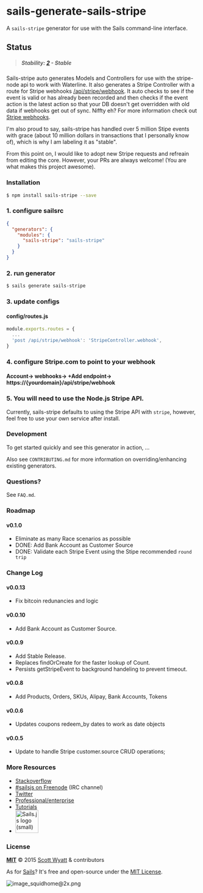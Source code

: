# sails-generate-sails-stripe

A `sails-stripe` generator for use with the Sails command-line interface.

## Status

> ##### Stability: [2](http://nodejs.org/api/documentation.html#documentation_stability_index) - Stable

Sails-stripe auto generates Models and Controllers for use with the stripe-node api to work with Waterline. It also generates a Stripe Controller with a route for Stripe webhooks [/api/stripe/webhook](/api/stripe/webhook). It auto checks to see if the 
event is valid or has already been recorded and then checks if the event action is the latest action so that your DB doesn't get overridden with
old data if webhooks get out of sync. Niffty eh? For more information check out [Stripe webhooks](https://stripe.com/docs/webhooks).

I'm also proud to say, sails-stripe has handled over 5 million Stipe events with grace (about 10 million dollars in transactions that I personally know of), which is why I am labeling it as "stable".  

From this point on, I would like to adopt new Stripe requests and refreain from editing the core.  However, your PRs are always welcome! (You are what makes this project awesome).

### Installation

```sh
$ npm install sails-stripe --save
```

### 1. configure sailsrc

```json
{
  "generators": {
    "modules": {
      "sails-stripe": "sails-stripe"
    }
  }
}
```

### 2. run generator

```sh
$ sails generate sails-stripe
```

### 3. update configs

#### config/routes.js

```js
module.exports.routes = {
  ...
  'post /api/stripe/webhook': 'StripeController.webhook',
}
```

### 4. configure Stripe.com to point to your webhook

#### Account-> webhooks-> +Add endpoint-> https://{yourdomain}/api/stripe/webhook

### 5. You will need to use the Node.js Stripe API.
Currently, sails-stripe defaults to using the Stripe API with `stripe`, however, feel free to use your own service after install.

### Development

To get started quickly and see this generator in action, ...

Also see `CONTRIBUTING.md` for more information on overriding/enhancing existing generators.

### Questions?

See `FAQ.md`.

### Roadmap

#### v0.1.0
- Eliminate as many Race scenarios as possible
- DONE: Add Bank Account as Customer Source
- DONE: Validate each Stripe Event using the Stipe recommended `round trip`

### Change Log

#### v0.0.13
- Fix bitcoin redunancies and logic

#### v0.0.10
- Add Bank Account as Customer Source.

#### v0.0.9 
- Add Stable Release.
- Replaces findOrCreate for the faster lookup of Count.
- Persists getStripeEvent to background handeling to prevent timeout.

#### v0.0.8 
- Add Products, Orders, SKUs, Alipay, Bank Accounts, Tokens

#### v0.0.6 
- Updates coupons redeem_by dates to work as date objects

#### v0.0.5 
- Update to handle Stripe customer.source CRUD operations;

### More Resources

- [Stackoverflow](http://stackoverflow.com/questions/tagged/sails.js)
- [#sailsjs on Freenode](http://webchat.freenode.net/) (IRC channel)
- [Twitter](https://twitter.com/sailsjs)
- [Professional/enterprise](https://github.com/balderdashy/sails-docs/blob/master/FAQ.md#are-there-professional-support-options)
- [Tutorials](https://github.com/balderdashy/sails-docs/blob/master/FAQ.md#where-do-i-get-help)
- <a href="http://sailsjs.org" target="_blank" title="Node.js framework for building realtime APIs."><img src="https://github-camo.global.ssl.fastly.net/9e49073459ed4e0e2687b80eaf515d87b0da4a6b/687474703a2f2f62616c64657264617368792e6769746875622e696f2f7361696c732f696d616765732f6c6f676f2e706e67" width=60 alt="Sails.js logo (small)"/></a>

### License

**[MIT](./LICENSE)**
&copy; 2015 [Scott Wyatt](http://github.com/scott-wyatt) & contributors

As for [Sails](http://sailsjs.org)?  It's free and open-source under the [MIT License](http://sails.mit-license.org/).

![image_squidhome@2x.png](http://i.imgur.com/RIvu9.png)
